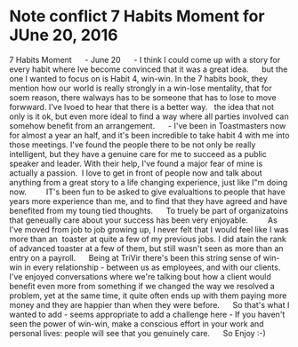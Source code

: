# Note conflict 7 Habits Moment for JUne 20, 2016

7 Habits Moment
     - June 20
     - I think I could come up with a story for every habit where Ive become convinced that it was a great idea.
     but the one I wanted to focus on is Habit 4, win-win. In the 7 habits book, they mention how our world is really strongly in a win-lose mentality, that for soem reason, there walways has to be someone that has to lose to move forwward. I've lvoed to hear that there is a better way.   the idea that not only is it ok, but even more ideal to find a way where all parties involved can somehow benefit from an arrangement.
     - I've been in Toastmasters now for almost a year an half, and it's been incredible to take habit 4 with me into those meetings. I've found the people there to be not only be really intelligent, but they have a genuine care for me to succeed as a public speaker and leader. With their help, I've found a major fear of mine is actually a passion.  I love to get in front of people now and talk about anything from a great story to a life changing experience, just like I"m doing now.
        IT's been fun to be asked to give evalualtions to people that have years more experience than me, and to find that they have agreed and have benefited from my toung tied thoughts.
     To truely be part of organizatoins that geneually care about your success has been very enjoyable.
        As I've moved from job to job growing up, I never felt that I would feel like I was more than an  toaster at quite a few of my previous jobs. I did atain the rank of advanced toaster at a few of them, but still wasn't seen as more than an entry on a payroll.
     Being at TriVir there's been this string sense of win-win in every relationship - between us as employees, and with our clients. I've enjoyed conversations where we're talking bout how a client would benefit even more from something if we changed the way we resolved a problem, yet at the same time, it quite often ends up with them paying more money and they are happier than when they were before.
     So that's what I wanted to add - seems appropriate to add a challenge here - If you haven't seen the power of win-win, make a conscious effort in your work and personal lives: people will see that you genuinely care.
     So Enjoy :-)
